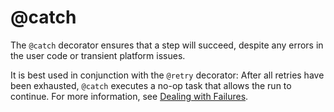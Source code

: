 # @catch

The `@catch` decorator ensures that a step will succeed, despite any errors in the user code or transient platform issues.

It is best used in conjunction with the `@retry` decorator: After all retries have been exhausted, `@catch` executes a no-op task that allows the run to continue. For more information, see [Dealing with Failures](/scaling/failures).

<!-- WARNING: THIS FILE WAS AUTOGENERATED! DO NOT EDIT! Instead, edit the notebook w/the location & name as this file. -->


<DocSection type="decorator" name="catch" module="metaflow" show_import="True" heading_level="3" link="https://github.com/Netflix/metaflow/tree/master/metaflow/plugins/catch_decorator.py#L22">
<SigArgSection>
<SigArg name="..." />
</SigArgSection>
<Description summary="Specifies that the step will success under all circumstances." extended_summary="The decorator will create an optional artifact, specified by `var`, which\ncontains the exception raised. You can use it to detect the presence\nof errors, indicating that all happy-path artifacts produced by the step\nare missing." />
<ParamSection name="Parameters">
	<Parameter name="var" type="string" desc="Name of the artifact in which to store the caught exception.\nIf not specified, the exception is not stored." />
	<Parameter name="print_exception" type="bool" desc="Determines whether or not the exception is printed to\nstdout when caught (Default: True)." />
</ParamSection>
</DocSection>


